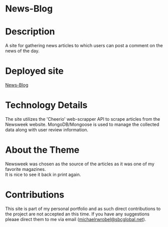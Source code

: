 # News-Blog

# Description

A site for gathering news articles to which users can post a comment on the news of the day. 

# Deployed site
[News-Blog](https://sheltered-oasis-84271.herokuapp.com/)

# Technology Details

The site utilizes the 'Cheerio' web-scrapper API to scrape articles from the Newsweek website.  MongoDB/Mongoose is used to manage the collected data along with user review information.

# About the Theme

Newsweek was chosen as the source of the articles as it was one of my favorite magazines.  
It is nice to see it back in print again.

# Contributions

This site is part of my personal portfolio and as such direct contributions to the project are not accepted an this time.  If you have any suggestions pleaae direct them to me via email (michaelrwrobel@sbcglobal.net).
